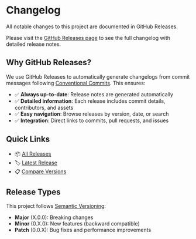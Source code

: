 # Changelog

All notable changes to this project are documented in GitHub Releases.

Please visit the [GitHub Releases page](https://github.com/aignostics/platform-typescript-sdk/releases) to see the full changelog with detailed release notes.

## Why GitHub Releases?

We use GitHub Releases to automatically generate changelogs from commit messages following [Conventional Commits](https://conventionalcommits.org/). This ensures:

- ✅ **Always up-to-date**: Release notes are generated automatically
- ✅ **Detailed information**: Each release includes commit details, contributors, and assets
- ✅ **Easy navigation**: Browse releases by version, date, or search
- ✅ **Integration**: Direct links to commits, pull requests, and issues

## Quick Links

- 📦 [All Releases](https://github.com/aignostics/platform-typescript-sdk/releases)
- 🏷️ [Latest Release](https://github.com/aignostics/platform-typescript-sdk/releases/latest)
- 📋 [Compare Versions](https://github.com/aignostics/platform-typescript-sdk/compare)

## Release Types

This project follows [Semantic Versioning](https://semver.org/):

- **Major** (X.0.0): Breaking changes
- **Minor** (0.X.0): New features (backward compatible)
- **Patch** (0.0.X): Bug fixes and performance improvements
